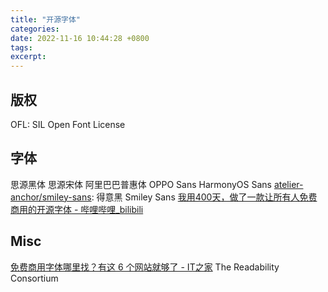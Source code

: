 ```yaml
---
title: "开源字体"
categories: 
date: 2022-11-16 10:44:28 +0800
tags: 
excerpt: 
---
```



## 版权

OFL: SIL Open Font License



## 字体

思源黑体
思源宋体
阿里巴巴普惠体
OPPO Sans
HarmonyOS Sans
[atelier-anchor/smiley-sans](https://github.com/atelier-anchor/smiley-sans): 得意黑 Smiley Sans
[我用400天，做了一款让所有人免费商用的开源字体 - 哔哩哔哩_bilibili](https://www.bilibili.com/video/BV1sP411g7PZ)






## Misc

[免费商用字体哪里找？有这 6 个网站就够了 - IT之家](https://www.ithome.com/0/646/007.htm)
The Readability Consortium

